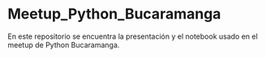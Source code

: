 # Meetup_Python_Bucaramanga
En este repositorio se encuentra la presentación y el notebook usado en el meetup de Python Bucaramanga.
